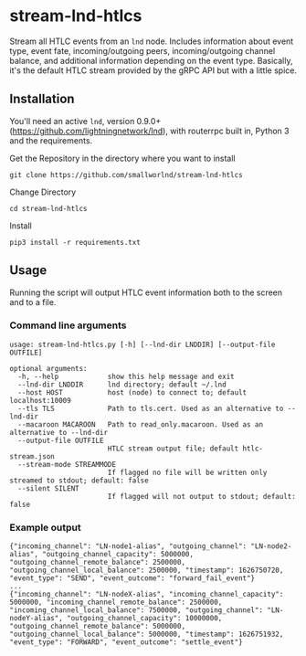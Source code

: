 # stream-lnd-htlcs

Stream all HTLC events from an `lnd` node. Includes information about event type, event fate, incoming/outgoing peers, incoming/outgoing channel balance, and additional information depending on the event type. Basically, it's the default HTLC stream provided by the gRPC API but with a little spice.

## Installation

You'll need an active `lnd`, version 0.9.0+ (https://github.com/lightningnetwork/lnd), with routerrpc built in, Python 3 and the requirements.

Get the Repository in the directory where you want to install
```
git clone https://github.com/smallworlnd/stream-lnd-htlcs
```
Change Directory
```
cd stream-lnd-htlcs
```
Install

```
pip3 install -r requirements.txt
```

## Usage

Running the script will output HTLC event information both to the screen and to a file.

### Command line arguments

```
usage: stream-lnd-htlcs.py [-h] [--lnd-dir LNDDIR] [--output-file OUTFILE]

optional arguments:
  -h, --help            show this help message and exit
  --lnd-dir LNDDIR      lnd directory; default ~/.lnd
  --host HOST           host (node) to connect to; default localhost:10009
  --tls TLS             Path to tls.cert. Used as an alternative to --lnd-dir
  --macaroon MACAROON   Path to read_only.macaroon. Used as an alternative to --lnd-dir
  --output-file OUTFILE
                        HTLC stream output file; default htlc-stream.json
  --stream-mode STREAMMODE
                        If flagged no file will be written only streamed to stdout; default: false
  --silent SILENT
                        If flagged will not output to stdout; default: false
```

### Example output

```
{"incoming_channel": "LN-node1-alias", "outgoing_channel": "LN-node2-alias", "outgoing_channel_capacity": 5000000, "outgoing_channel_remote_balance": 2500000, "outgoing_channel_local_balance": 2500000, "timestamp": 1626750720, "event_type": "SEND", "event_outcome": "forward_fail_event"}
...
{"incoming_channel": "LN-nodeX-alias", "incoming_channel_capacity": 5000000, "incoming_channel_remote_balance": 2500000, "incoming_channel_local_balance": 7500000, "outgoing_channel": "LN-nodeY-alias", "outgoing_channel_capacity": 10000000, "outgoing_channel_remote_balance": 5000000, "outgoing_channel_local_balance": 5000000, "timestamp": 1626751932, "event_type": "FORWARD", "event_outcome": "settle_event"}
```
